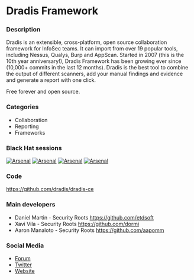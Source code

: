 # Dradis Framework

### Description
Dradis is an extensible, cross-platform, open source collaboration framework for InfoSec teams. It can import from over 19 popular tools, including Nessus, Qualys, Burp and AppScan. Started in 2007 (this is the 10th year anniversary!), Dradis Framework has been growing ever since (10,000+ commits in the last 12 months). Dradis is the best tool to combine the output of different scanners, add your manual findings and evidence and generate a report with one click.

Free forever and open source.

### Categories
* Collaboration
* Reporting
* Frameworks


### Black Hat sessions
[![Arsenal](https://www.toolswatch.org/badges/arsenal/2014.svg)](https://www.toolswatch.org/2014/09/lineup-for-the-blackhat-arsenal-europe-2014/)
[![Arsenal](https://www.toolswatch.org/badges/arsenal/2015.svg)](https://www.toolswatch.org/2015/06/black-hat-arsenal-usa-2015-speakers-lineup/)
[![Arsenal](https://www.toolswatch.org/badges/arsenal/2016.svg)](https://www.blackhat.com/us-16/arsenal.html#dradis-framework)
[![Arsenal](https://raw.githubusercontent.com/toolswatch/badges/master/arsenal/2017.svg)](http://www.toolswatch.org/2017/06/the-black-hat-arsenal-usa-2017-phenomenal-line-up-announced/)


### Code
https://github.com/dradis/dradis-ce


### Main developers
* Daniel Martin - Security Roots https://github.com/etdsoft
* Xavi Vila - Security Roots https://github.com/dormi
* Aaron Manaloto - Security Roots https://github.com/aapomm


### Social Media
* [Forum](http://discuss.dradisframework.org)
* [Twitter](https://twitter.com/dradisfw)
* [Website](http://dradisframework.org/ce/?utm_source=github&utm_medium=web&utm_campaign=arsenal-tools)
